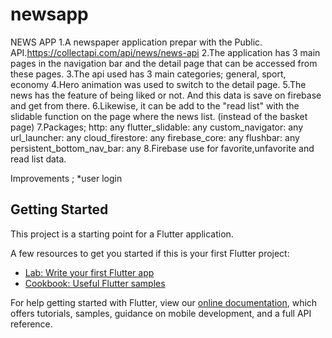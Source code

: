 # newsapp

 NEWS APP
 1.A newspaper application prepar with the Public. API.https://collectapi.com/api/news/news-api
 2.The application has 3 main pages in the navigation bar and the detail page that can be accessed from these pages.
 3.The api used has 3 main categories; general, sport, economy
 4.Hero animation was used to switch to the detail page.
 5.The news has the feature of being liked or not. And this data is save on firebase and get from there.
 6.Likewise, it can be add to the "read list" with the slidable function on the page where the news list. (instead of the basket page)
 7.Packages;
  http: any
  flutter_slidable: any
  custom_navigator: any
  url_launcher: any
  cloud_firestore: any
  firebase_core: any
  flushbar: any
  persistent_bottom_nav_bar: any
8.Firebase use for favorite,unfavorite and read list data.


Improvements ;
*user login

## Getting Started

This project is a starting point for a Flutter application.

A few resources to get you started if this is your first Flutter project:

- [Lab: Write your first Flutter app](https://flutter.dev/docs/get-started/codelab)
- [Cookbook: Useful Flutter samples](https://flutter.dev/docs/cookbook)

For help getting started with Flutter, view our
[online documentation](https://flutter.dev/docs), which offers tutorials,
samples, guidance on mobile development, and a full API reference.
